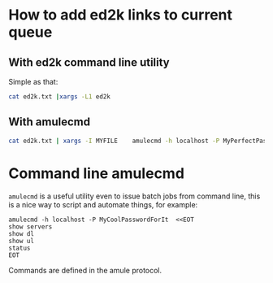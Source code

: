 # How to add ed2k links to current queue
## With ed2k command line utility
Simple as that:
```sh
cat ed2k.txt |xargs -L1 ed2k
```

## With amulecmd
```sh
cat ed2k.txt | xargs -I MYFILE    amulecmd -h localhost -P MyPerfectPassword -c "Add MYFILE"
```

# Command line amulecmd
`amulecmd` is a useful utility even to issue batch jobs from command line, this is a nice way to script and automate things, for example:
```
amulecmd -h localhost -P MyCoolPasswordForIt  <<EOT
show servers
show dl
show ul
status
EOT
```
Commands are defined in the amule protocol.
